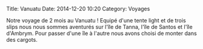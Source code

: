 Title: Vanuatu
Date: 2014-12-20 10:20
Category: Voyages

Notre voyage de 2 mois au Vanuatu !
Equipé d'une tente light et de trois slips nous nous sommes aventurés sur l'île de Tanna, l'île de Santos et l'île d'Ambrym.
Pour passer d'une île à l'autre nous avons choisi de monter dans des cargots. 
